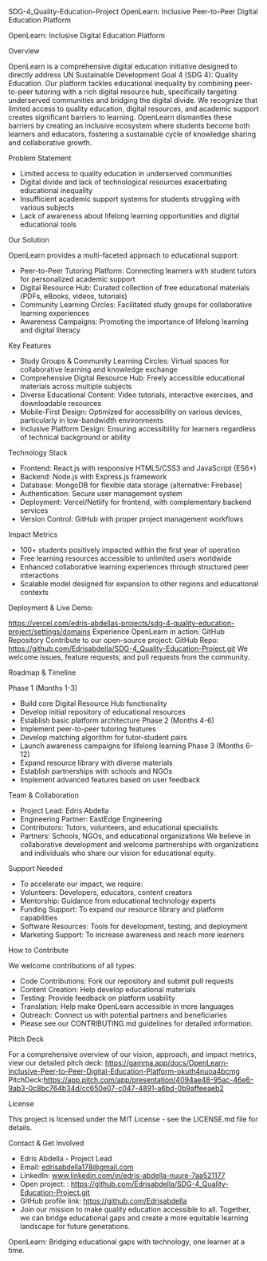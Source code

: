 SDG-4_Quality-Education-Project
OpenLearn: Inclusive Peer-to-Peer Digital Education Platform

OpenLearn: Inclusive Digital Education Platform

Overview

OpenLearn is a comprehensive digital education initiative designed to directly address UN Sustainable Development Goal 4 (SDG 4): Quality Education. Our platform tackles educational inequality by combining peer-to-peer tutoring with a rich digital resource hub, specifically targeting underserved communities and bridging the digital divide. We recognize that limited access to quality education, digital resources, and academic support creates significant barriers to learning. OpenLearn dismantles these barriers by creating an inclusive ecosystem where students become both learners and educators, fostering a sustainable cycle of knowledge sharing and collaborative growth.

Problem Statement

- Limited access to quality education in underserved communities
- Digital divide and lack of technological resources exacerbating educational inequality
- Insufficient academic support systems for students struggling with various subjects
- Lack of awareness about lifelong learning opportunities and digital educational tools
  
Our Solution

OpenLearn provides a multi-faceted approach to educational support:

- Peer-to-Peer Tutoring Platform: Connecting learners with student tutors for personalized academic support
- Digital Resource Hub: Curated collection of free educational materials (PDFs, eBooks, videos, tutorials)
- Community Learning Circles: Facilitated study groups for collaborative learning experiences
- Awareness Campaigns: Promoting the importance of lifelong learning and digital literacy

Key Features

- Study Groups & Community Learning Circles: Virtual spaces for collaborative learning and knowledge exchange
- Comprehensive Digital Resource Hub: Freely accessible educational materials across multiple subjects
- Diverse Educational Content: Video tutorials, interactive exercises, and downloadable resources
- Mobile-First Design: Optimized for accessibility on various devices, particularly in low-bandwidth environments
- Inclusive Platform Design: Ensuring accessibility for learners regardless of technical background or ability

Technology Stack

- Frontend: React.js with responsive HTML5/CSS3 and JavaScript (ES6+)
- Backend: Node.js with Express.js framework
- Database: MongoDB for flexible data storage (alternative: Firebase)
- Authentication: Secure user management system
- Deployment: Vercel/Netlify for frontend, with complementary backend services
- Version Control: GitHub with proper project management workflows

Impact Metrics

- 100+ students positively impacted within the first year of operation
- Free learning resources accessible to unlimited users worldwide
- Enhanced collaborative learning experiences through structured peer interactions
- Scalable model designed for expansion to other regions and educational contexts

Deployment & Live Demo:

https://vercel.com/edris-abdellas-projects/sdg-4-quality-education-project/settings/domains Experience OpenLearn in action: GitHub Repository Contribute to our open-source project: GitHub Repo: https://github.com/Edrisabdella/SDG-4_Quality-Education-Project.git We welcome issues, feature requests, and pull requests from the community.

Roadmap & Timeline

Phase 1 (Months 1-3)

- Build core Digital Resource Hub functionality
- Develop initial repository of educational resources
- Establish basic platform architecture 
Phase 2 (Months 4-6)
- Implement peer-to-peer tutoring features
- Develop matching algorithm for tutor-student pairs
- Launch awareness campaigns for lifelong learning
Phase 3 (Months 6-12)
- Expand resource library with diverse materials
- Establish partnerships with schools and NGOs
- Implement advanced features based on user feedback

Team & Collaboration

- Project Lead: Edris Abdella
- Engineering Partner: EastEdge Engineering
- Contributors: Tutors, volunteers, and educational specialists
- Partners: Schools, NGOs, and educational organizations 
We believe in collaborative development and welcome partnerships with organizations and individuals who share our vision for educational equity.

Support Needed

- To accelerate our impact, we require:
- Volunteers: Developers, educators, content creators
- Mentorship: Guidance from educational technology experts
- Funding Support: To expand our resource library and platform capabilities
- Software Resources: Tools for development, testing, and deployment
- Marketing Support: To increase awareness and reach more learners

How to Contribute

We welcome contributions of all types:

- Code Contributions: Fork our repository and submit pull requests
- Content Creation: Help develop educational materials
- Testing: Provide feedback on platform usability
- Translation: Help make OpenLearn accessible in more languages
- Outreach: Connect us with potential partners and beneficiaries 
- Please see our CONTRIBUTING.md guidelines for detailed information.

Pitch Deck

For a comprehensive overview of our vision, approach, and impact metrics, view our detailed pitch deck: 
https://gamma.app/docs/OpenLearn-Inclusive-Peer-to-Peer-Digital-Education-Platform-okuth4nuoa4bcmg 
PitchDeck:https://app.pitch.com/app/presentation/4094ae48-95ac-46e6-9ab3-0c8bc764b34d/cc650e07-c047-4891-a6bd-0b9affeeaeb2

License

This project is licensed under the MIT License - see the LICENSE.md file for details.

Contact & Get Involved

- Edris Abdella - Project Lead
- Email: edrisabdella178@gmail.com
- LinkedIn: www.linkedin.com/in/edris-abdella-nuure-7aa521177
- Open project: : https://github.com/Edrisabdella/SDG-4_Quality-Education-Project.git
- GitHub profile link: https://github.com/Edrisabdella
- Join our mission to make quality education accessible to all.
Together, we can bridge educational gaps and create a more equitable learning landscape for future generations.

OpenLearn: Bridging educational gaps with technology, one learner at a time.
